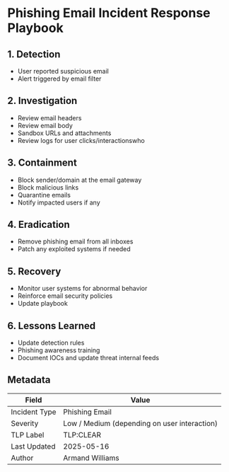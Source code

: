 # Phishing Email Incident Response Playbook

## 1. Detection
- User reported suspicious email
- Alert triggered by email filter

## 2. Investigation
- Review email headers
- Review email body
- Sandbox URLs and attachments
- Review logs for user clicks/interactionswho

## 3. Containment
- Block sender/domain at the email gateway
- Block malicious links
- Quarantine emails
- Notify impacted users if any

## 4. Eradication
- Remove phishing email from all inboxes
- Patch any exploited systems if needed

## 5. Recovery
- Monitor user systems for abnormal behavior
- Reinforce email security policies
- Update playbook

## 6. Lessons Learned
- Update detection rules
- Phishing awareness training
- Document IOCs and update threat internal feeds

## Metadata
| Field        | Value                          |
|--------------|--------------------------------|
| Incident Type| Phishing Email                 |
| Severity     | Low / Medium (depending on user interaction)|
| TLP Label    | TLP:CLEAR                      |
| Last Updated | 2025-05-16                     |
| Author       | Armand Williams                |
